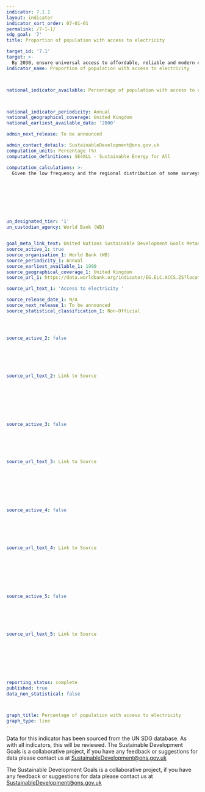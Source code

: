 ```yaml
---
indicator: 7.1.1
layout: indicator
indicator_sort_order: 07-01-01
permalink: /7-1-1/
sdg_goal: '7'
title: Proportion of population with access to electricity

target_id: '7.1'
target: >-
  By 2030, ensure universal access to affordable, reliable and modern energy services
indicator_name: Proportion of population with access to electricity



national_indicator_available: Percentage of population with access to electricity



national_indicator_periodicity: Annual
national_geographical_coverage: United Kingdom
national_earliest_available_data: '2000'

admin_next_release: To be announced

admin_contact_details: SustainableDevelopment@ons.gov.uk
computation_units: Percentage (%)
computation_definitions: SE4ALL - Sustainable Energy for All

computation_calculations: >-
  Given the low frequency and the regional distribution of some surveys, a number of countries have gaps in available data. To develop the historical evolution and starting point of electrification rates, a simple modelling approach was adopted to fill in the missing data points - around 1990, 2000, 2010 and 2012. This modelling approach allowed the estimation of electrification rates for 212 countries over these time periods. The SE4ALL Global Tracking Framework Report (2013) referenced below provides more details on the suggested methodology for tracking access to energy (Chapter 2, Section 1, page 82-87).








un_designated_tier: '1'
un_custodian_agency: World Bank (WB)


goal_meta_link_text: United Nations Sustainable Development Goals Metadata (PDF 212 KB)
source_active_1: true
source_organisation_1: World Bank (WB)
source_periodicity_1: Annual
source_earliest_available_1: 1990
source_geographical_coverage_1: United Kingdom
source_url_1: https://data.worldbank.org/indicator/EG.ELC.ACCS.ZS?locations=GB

source_url_text_1: 'Access to electricity '

source_release_date_1: N/A
source_next_release_1: To be announced
source_statistical_classification_1: Non-Official




source_active_2: false






source_url_text_2: Link to Source








source_active_3: false






source_url_text_3: Link to Source








source_active_4: false






source_url_text_4: Link to Source








source_active_5: false






source_url_text_5: Link to Source








reporting_status: complete
published: true
data_non_statistical: false



graph_title: Percentage of population with access to electricity
graph_type: line
---
```

Data for this indicator has been sourced from the UN SDG database. As with all indicators, this will be reviewed.
The Sustainable Development Goals is a collaborative project, if you have any feedback or suggestions for data please contact us at <SustainableDevelopment@ons.gov.uk>


  
The Sustainable Development Goals is a collaborative project, if you have any feedback or suggestions for data please contact us at <SustainableDevelopment@ons.gov.uk>


